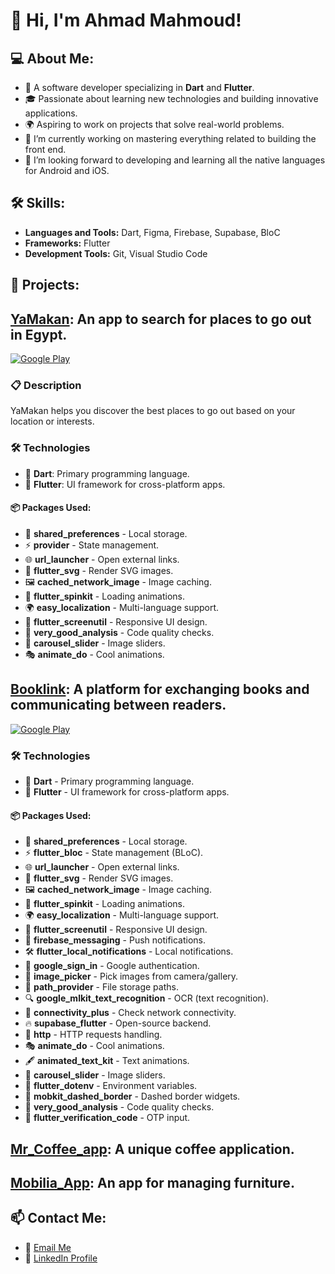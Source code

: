 # 👋 Hi, I'm Ahmad Mahmoud!

## 💻 About Me:
- 💼 A software developer specializing in **Dart** and **Flutter**.
- 🎓 Passionate about learning new technologies and building innovative applications.
- 🌍 Aspiring to work on projects that solve real-world problems.
- 🔭 I’m currently working on mastering everything related to building the front end.
- 🌱 I’m looking forward to developing and learning all the native languages ​​for Android and iOS.

## 🛠️ Skills:
- **Languages and Tools:**  Dart, Figma, Firebase, Supabase, BloC
- **Frameworks:** Flutter  
- **Development Tools:** Git, Visual Studio Code  

## 🌟 Projects:
## [YaMakan](https://github.com/AhmadMahdaly/Yamakan): An app to search for places to go out in Egypt.
[![Google Play](https://img.shields.io/badge/Download-Google_Play-34A853?style=for-the-badge&logo=google-play&logoColor=white)](https://play.google.com/store/apps/details?id=com.mahdaly.yamakanID)
### 📋 Description
YaMakan helps you discover the best places to go out based on your location or interests.
### 🛠️ Technologies
- 🏹 **Dart**: Primary programming language.  
- 📱 **Flutter**: UI framework for cross-platform apps.  

#### 📦 Packages Used:
- 💾 **shared_preferences** - Local storage.  
- ⚡ **provider** - State management.  
- 🌐 **url_launcher** - Open external links.  
- 🎨 **flutter_svg** - Render SVG images.  
- 🖼️ **cached_network_image** - Image caching.  
- 🔄 **flutter_spinkit** - Loading animations.  
- 🌍 **easy_localization** - Multi-language support.  
- 📏 **flutter_screenutil** - Responsive UI design.  
- 🧐 **very_good_analysis** - Code quality checks.  
- 📸 **carousel_slider** - Image sliders.  
- 🎭 **animate_do** - Cool animations. 

## [Booklink](https://github.com/AhmadMahdaly/Booklink): A platform for exchanging books and communicating between readers.
[![Google Play](https://img.shields.io/badge/Download-Google_Play-34A853?style=for-the-badge&logo=google-play&logoColor=white)](https://play.google.com/store/apps/details?id=com.mahdaly.booklink)
### 🛠️ Technologies
- 🏹 **Dart** - Primary programming language.  
- 📱 **Flutter** - UI framework for cross-platform apps.  

#### 📦 Packages Used:
- 💾 **shared_preferences** - Local storage.  
- ⚡ **flutter_bloc** - State management (BLoC).  
- 🌐 **url_launcher** - Open external links.  
- 🎨 **flutter_svg** - Render SVG images.  
- 🖼️ **cached_network_image** - Image caching.  
- 🔄 **flutter_spinkit** - Loading animations.  
- 🌍 **easy_localization** - Multi-language support.  
- 📏 **flutter_screenutil** - Responsive UI design.  
- 🔔 **firebase_messaging** - Push notifications.  
- 🛠 **flutter_local_notifications** - Local notifications.  
- 🔑 **google_sign_in** - Google authentication.  
- 📸 **image_picker** - Pick images from camera/gallery.  
- 📂 **path_provider** - File storage paths.  
- 🔍 **google_mlkit_text_recognition** - OCR (text recognition).  
- 📡 **connectivity_plus** - Check network connectivity.  
- 🔥 **supabase_flutter** - Open-source backend.  
- 🚀 **http** - HTTP requests handling.  
- 🎭 **animate_do** - Cool animations.  
- 🖋️ **animated_text_kit** - Text animations.  
- 📸 **carousel_slider** - Image sliders.  
- 📜 **flutter_dotenv** - Environment variables.  
- 🎨 **mobkit_dashed_border** - Dashed border widgets.  
- 🧐 **very_good_analysis** - Code quality checks.  
- 🔢 **flutter_verification_code** - OTP input.
  
## [Mr_Coffee_app](https://github.com/AhmadMahdaly/Mr_Coffee_app): A unique coffee application.

## [Mobilia_App](https://github.com/AhmadMahdaly/Mobilia_App): An app for managing furniture.

## 📫 Contact Me:
- 💌 [Email Me](ahmed.mahdaly86@gmail.com)  
- 🔗 [LinkedIn Profile](https://www.linkedin.com/in/ahmed-mahdaly/) 
